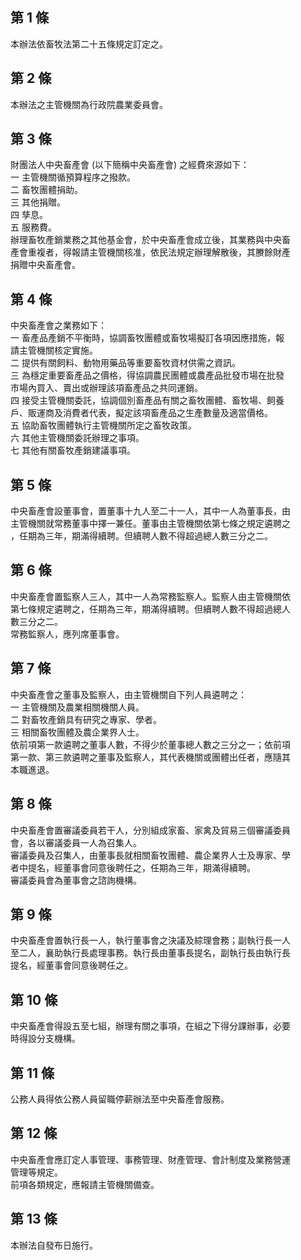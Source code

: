 第 1 條
-------
本辦法依畜牧法第二十五條規定訂定之。

第 2 條
-------
本辦法之主管機關為行政院農業委員會。

第 3 條
-------
財團法人中央畜產會 (以下簡稱中央畜產會) 之經費來源如下：  
一  主管機關循預算程序之撥款。  
二  畜牧團體捐助。  
三  其他捐贈。  
四  孳息。  
五  服務費。  
辦理畜牧產銷業務之其他基金會，於中央畜產會成立後，其業務與中央畜  
產會重複者，得報請主管機關核准，依民法規定辦理解散後，其賸餘財產  
捐贈中央畜產會。

第 4 條
-------
中央畜產會之業務如下：  
一  畜產品產銷不平衡時，協調畜牧團體或畜牧場擬訂各項因應措施，報  
    請主管機關核定實施。  
二  提供有關飼料、動物用藥品等重要畜牧資材供需之資訊。  
三  為穩定重要畜產品之價格，得協調農民團體或農產品批發市場在批發  
    市場內買入、賣出或辦理該項畜產品之共同運銷。  
四  接受主管機關委託，協調個別畜產品有關之畜牧團體、畜牧場、飼養  
    戶、販運商及消費者代表，擬定該項畜產品之生產數量及適當價格。  
五  協助畜牧團體執行主管機關所定之畜牧政策。  
六  其他主管機關委託辦理之事項。  
七  其他有關畜牧產銷建議事項。

第 5 條
-------
中央畜產會設董事會，置董事十九人至二十一人，其中一人為董事長，由  
主管機關就常務董事中擇一兼任。董事由主管機關依第七條之規定遴聘之  
，任期為三年，期滿得續聘。但續聘人數不得超過總人數三分之二。

第 6 條
-------
中央畜產會置監察人三人，其中一人為常務監察人。監察人由主管機關依  
第七條規定遴聘之，任期為三年，期滿得續聘。但續聘人數不得超過總人  
數三分之二。  
常務監察人，應列席董事會。

第 7 條
-------
中央畜產會之董事及監察人，由主管機關自下列人員遴聘之：  
一  主管機關及農業相關機關人員。  
二  對畜牧產銷具有研究之專家、學者。  
三  相關畜牧團體及農企業界人士。  
依前項第一款遴聘之董事人數，不得少於董事總人數之三分之一；依前項  
第一款、第三款遴聘之董事及監察人，其代表機關或團體出任者，應隨其  
本職進退。

第 8 條
-------
中央畜產會置審議委員若干人，分別組成家畜、家禽及貿易三個審議委員  
會，各以審議委員一人為召集人。  
審議委員及召集人，由董事長就相關畜牧團體、農企業界人士及專家、學  
者中提名，經董事會同意後聘任之，任期為三年，期滿得續聘。  
審議委員會為董事會之諮詢機構。

第 9 條
-------
中央畜產會置執行長一人，執行董事會之決議及綜理會務；副執行長一人  
至二人，襄助執行長處理事務。執行長由董事長提名，副執行長由執行長  
提名，經董事會同意後聘任之。

第 10 條
--------
中央畜產會得設五至七組，辦理有關之事項，在組之下得分課辦事，必要  
時得設分支機構。

第 11 條
--------
公務人員得依公務人員留職停薪辦法至中央畜產會服務。

第 12 條
--------
中央畜產會應訂定人事管理、事務管理、財產管理、會計制度及業務營運  
管理等規定。  
前項各類規定，應報請主管機關備查。

第 13 條
--------
本辦法自發布日施行。

